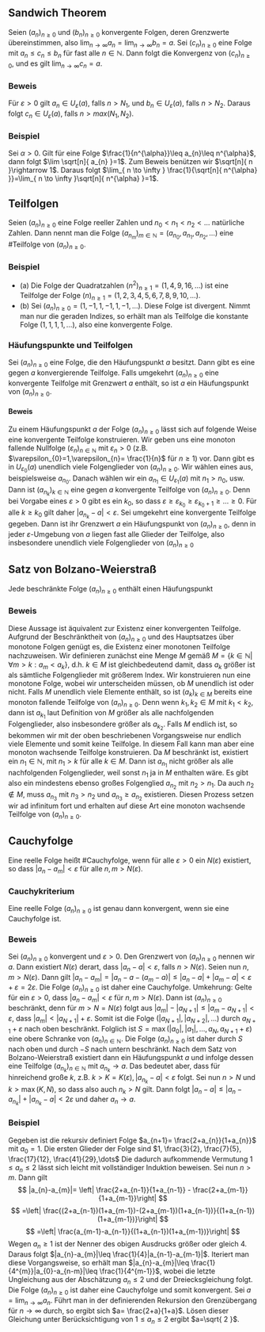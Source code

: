 ## Sandwich Theorem
Seien $(a_{n})_{n\geq 0}$ und $(b_{n})_{n\geq 0}$ konvergente Folgen, deren Grenzwerte übereinstimmen, also $\lim_{ n \to \infty }a_{n}=\lim_{ n \to \infty }b_{n}=a$. Sei $(c_{n})_{n\geq 0}$ eine Folge mit $a_{n}\leq c_{n}\leq b_{n}$ für fast alle $n\in \mathbb{N}$. Dann folgt die Konvergenz von $(c_{n})_{n\geq 0}$, und es gilt $\lim_{ n \to \infty }c_{n}=a$.

### Beweis
Für $\varepsilon>0$ gilt $a_{n}\in U_{\varepsilon}(a)$, falls $n>N_{1}$, und $b_{n}\in U_{\varepsilon}(a)$, falls $n>N_{2}$. Daraus folgt $c_{n}\in U_{\varepsilon}(a)$, falls $n>max(N_{1},N_{2})$.

### Beispiel
Sei $\alpha>0$. Gilt für eine Folge $\frac{1}{n^{\alpha}}\leq a_{n}\leq n^{\alpha}$, dann folgt $\lim \sqrt[n]{ a_{n} }=1$. Zum Beweis benützen wir $\sqrt[n]{ n }\rightarrow 1$. Daraus folgt $\lim_{ n \to \infty } \frac{1}{\sqrt[n]{ n^{\alpha} }}=\lim_{ n \to \infty }\sqrt[n]{ n^{\alpha} }=1$.

## Teilfolgen
Seien $(a_{n})_{n\geq 0}$ eine Folge reeller Zahlen und $n_{0}<n_{1}<n_{2}<\dots$ natürliche Zahlen. Dann nennt man die Folge $(a_{n_{m}})_{m\in \mathbb{N}}=(a_{n_{0}},a_{n_{1}},a_{n_{2}},\dots)$ eine #Teilfolge von $(a_{n})_{n\geq 0}$.

### Beispiel
- (a) Die Folge der Quadratzahlen $(n^{2})_{n\geq 1}=(1,4,9,16,\dots)$ ist eine Teilfolge der Folge $(n)_{n\geq 1}=(1,2,3,4,5,6,7,8,9,10,\dots)$.
- (b) Sei $(a_{n})_{n\geq 0}=(1,-1,1,-1,1,-1,\dots)$. Diese Folge ist divergent. Nimmt man nur die geraden Indizes, so erhält man als Teilfolge die konstante Folge $(1,1,1,1,\dots)$, also eine konvergente Folge.


### Häufungspunkte und Teilfolgen
Sei $(a_{n})_{n\geq 0}$ eine Folge, die den Häufungspunkt $a$ besitzt. Dann gibt es eine gegen $a$ konvergierende Teilfolge. Falls umgekehrt $(a_{n})_{n\geq 0}$ eine konvergente Teilfolge mit Grenzwert $a$ enthält, so ist $a$ ein Häufungspunkt von $(a_{n})_{n\geq 0}$.

#### Beweis
Zu einem Häufungspunkt $a$ der Folge $(a_{n})_{n\geq 0}$ lässt sich auf folgende Weise eine konvergente Teilfolge konstruieren. Wir geben uns eine monoton fallende Nullfolge $(\varepsilon_{n})_{n\in \mathbb{N}}$ mit $\varepsilon_{n}>0$ (z.B. $\varepsilon_{0}=1,\varepsilon_{n}= \frac{1}{n}$ für $n\geq 1$) vor. Dann gibt es in $U_{\varepsilon_{0}}(a)$ unendlich viele Folgenglieder von $(a_{n})_{n\geq 0}$. Wir wählen eines aus, beispielsweise $a_{n_{0}}$. Danach wählen wir ein $a_{n_{1}}\in U_{\varepsilon_{1}}(a)$ mit $n_{1}>n_{0}$, usw. Dann ist $(a_{n_{k}})_{k\in \mathbb{N}}$ eine gegen $a$ konvergente Teilfolge von $(a_{n})_{n\geq 0}$. Denn bei Vorgabe eines $\varepsilon>0$ gibt es ein $k_{0}$, so dass $\varepsilon\geq \varepsilon_{k_{0}}\geq \varepsilon_{k_{0}+1}\geq\dots\geq 0$. Für alle $k\geq k_{0}$ gilt daher $|a_{n_{k}}-a|<\varepsilon$. 
Sei umgekehrt eine konvergente Teilfolge gegeben. Dann ist ihr Grenzwert $a$ ein Häufungspunkt von $(a_{n})_{n\geq 0}$, denn in jeder $\varepsilon$-Umgebung von $a$ liegen fast alle Glieder der Teilfolge, also insbesondere unendlich viele Folgenglieder von $(a_{n})_{n\geq 0}$

## Satz von Bolzano-Weierstraß
Jede beschränkte Folge $(a_{n})_{n\geq 0}$ enthält einen Häufungspunkt

### Beweis
Diese Aussage ist äquivalent zur Existenz einer konvergenten Teilfolge. Aufgrund der Beschränktheit von $(a_{n})_{n\geq 0}$ und des Hauptsatzes über monotone Folgen genügt es, die Existenz einer monotonen Teilfolge nachzuweisen.
Wir definieren zunächst eine Menge $M$ gemäß $M=\{ k\in \mathbb{N}|\forall m>k:a_{m}<a_{k} \}$, d.h.  $k\in M$ ist gleichbedeutend damit, dass $a_{k}$ größer ist als sämtliche Folgenglieder mit größerem Index. Wir konstruieren nun eine monotone Folge, wobei wir unterscheiden müssen, ob $M$ unendlich ist oder nicht. Falls $M$ unendlich viele Elemente enthält, so ist $(a_{k})_{k\in M}$ bereits eine monoton fallende Teilfolge von $(a_{n})_{n\geq 0}$. Denn wenn $k_{1},k_{2}\in M$ mit $k_{1}<k_{2}$, dann ist $a_{k_{1}}$ laut Definition von $M$ größer als alle nachfolgenden Folgenglieder, also insbesondere größer als $a_{k_{2}}$.
Falls $M$ endlich ist, so bekommen wir mit der oben beschriebenen Vorgangsweise nur endlich viele Elemente und somit keine Teilfolge. In diesem Fall kann man aber eine monoton wachsende Teilfolge konstruieren. Da $M$ beschränkt ist, existiert ein $n_{1}\in \mathbb{N}$, mit $n_{1}>k$ für alle $k\in M$. Dann ist $a_{n_{1}}$ nicht größer als alle nachfolgenden Folgenglieder, weil sonst $n_{1}$ ja in $M$ enthalten wäre. Es gibt also ein mindestens ebenso großes Folgenglied $a_{n_{2}}$ mit $n_{2}>n_{1}$. Da auch $n_{2}\not\in M$, muss $a_{n_{3}}$ mit $n_{3}>n_{2}$ und $a_{n_{3}}\geq a_{n_{2}}$ existieren. Diesen Prozess setzen wir ad infinitum fort und erhalten auf diese Art eine monoton wachsende Teilfolge von $(a_{n})_{n\geq 0}$.

## Cauchyfolge
Eine reelle Folge heißt #Cauchyfolge, wenn für alle $\varepsilon>0$ ein $N(\varepsilon)$ existiert, so dass $|a_{n}-a_{m}|<\varepsilon$ für alle $n,m>N(\varepsilon)$.

### Cauchykriterium
Eine reelle Folge $(a_{n})_{n\geq 0}$ ist genau dann konvergent, wenn sie eine Cauchyfolge ist. 

### Beweis
Sei $(a_{n})_{n\geq 0}$ konvergent und $\varepsilon>0$. Den Grenzwert von $(a_{n})_{n\geq 0}$ nennen wir $a$. Dann existiert $N(\varepsilon)$ derart, dass $|a_{n}-a|<\varepsilon$, falls $n> N(\varepsilon)$. Seien nun $n,m>N(\varepsilon)$. Dann gilt $|a_{n}-a_{m}|=|a_{n}-a-(a_{m}-a)|\leq |a_{n}-a|+|a_{m}-a|< \varepsilon + \varepsilon = 2\varepsilon$. Die Folge $(a_{n})_{n\geq 0}$ ist daher eine Cauchyfolge.
Umkehrung:
Gelte für ein $\varepsilon>0$, dass $|a_{n}-a_{m}|<\varepsilon$ für $n,m>N(\varepsilon)$. Dann ist $(a_{n})_{n\geq 0}$ beschränkt, denn für $m>N=N(\varepsilon)$ folgt aus $|a_{m}|-|a_{N+1}|\leq |a_{m}-a_{N+1}|<\varepsilon$, dass $|a_{m}|<|a_{N+1}|+\varepsilon$. Somit ist die Folge $(|a_{N+1}|,|a_{N+2}|,\dots)$ durch $a_{N+1}+\varepsilon$ nach oben beschränkt. Folglich ist $S=\max(|a_{0}|,|a_{1}|,\dots,a_{N},a_{N+1}+\varepsilon)$ eine obere Schranke von $(a_{n})_{n\in \mathbb{N}}$. Die Folge $(a_{n})_{n\geq 0}$ ist daher durch $S$ nach oben und durch $-S$ nach untern beschränkt. Nach dem Satz von Bolzano-Weierstraß existiert dann ein Häufungspunkt $a$ und infolge dessen eine Teilfolge $(a_{n_{k}})_{n\in \mathbb{N}}$ mit $a_{n_{k}}\rightarrow a$. Das bedeutet aber, dass für hinreichend große $k$, z.B. $k>K=K(\varepsilon),|a_{n_{k}}-a|<\varepsilon$ folgt. Sei nun $n>N$ und $k>\max(K,N)$, so dass also auch $n_{k}>N$ gilt. Dann folgt $|a_{n}-a|\leq |a_{n}-a_{n_{k}}|+|a_{n_{k}}-a|<2\varepsilon$ und daher $a_{n}\rightarrow a$.
### Beispiel
Gegeben ist die rekursiv definiert Folge $a_{n+1}= \frac{2+a_{n}}{1+a_{n}}$ mit $a_{0}=1$. Die ersten Glieder der Folge sind $1, \frac{3}{2}, \frac{7}{5}, \frac{17}{12}, \frac{41}{29},\dots$ Die dadurch aufkommende Vermutung $1\leq a_{n}\leq 2$ lässt sich leicht mit vollständiger Induktion beweisen. Sei nun $n>m$. Dann gilt
$$
|a_{n}-a_{m}|= \left| \frac{2+a_{n-1}}{1+a_{n-1}} - \frac{2+a_{m-1}}{1+a_{m-1}}\right| 
$$
$$
=\left| \frac{(2+a_{n-1})(1+a_{m-1})-(2+a_{m-1})(1+a_{n-1})}{(1+a_{n-1})(1+a_{m-1})}\right|
$$
$$
=\left| \frac{a_{m-1}-a_{n-1}}{(1+a_{n-1})(1+a_{m-1})}\right|
$$
Wegen $a_{n}\geq 1$ ist der Nenner des obigen Ausdrucks größer oder gleich 4. Daraus folgt $|a_{n}-a_{m}|\leq \frac{1}{4}|a_{n-1}-a_{m-1}|$. Iteriert man diese Vorgangsweise, so erhält man $|a_{n}-a_{m}|\leq \frac{1}{4^{m}}|a_{0}-a_{n-m}|\leq \frac{1}{4^{m-1}}$, wobei die letzte Ungleichung aus der Abschätzung $a_{n}\leq 2$ und der Dreiecksgleichung folgt. Die Folge $(a_{n})_{n\geq 0}$ ist daher eine Cauchyfolge und somit konvergent. Sei $a=\lim_{ n \to \infty }a_{n}$. Führt man in der definierenden Rekursion den Grenzübergang für $n\rightarrow \infty$ durch, so ergibt sich $a= \frac{2+a}{1+a}$. Lösen dieser Gleichung unter Berücksichtigung von $1\leq a_{n}\leq 2$ ergibt $a=\sqrt{ 2 }$.